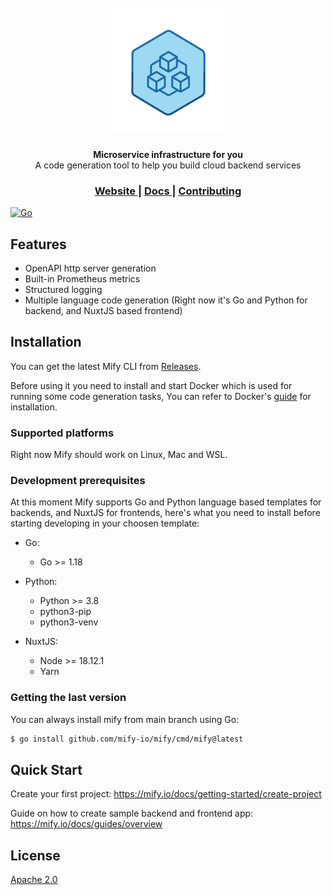 <h1 align="center">
  <br>
  <a href="https://mify.io"><img src="https://raw.githubusercontent.com/mify-io/mify/main/docs/static/img/logo.png" alt="Mify" width="200"></a>
</h1>

<div align="center">
</div>
<div align="center">
  <strong>Microservice infrastructure for you</strong>
</div>
<div align="center">
  A code generation tool to help you build cloud backend services
</div>

<div align="center">
</div>

<div align="center">
  <h3>
    <a href="https://mify.io">
      Website
    </a>
    <span> | </span>
    <a href="https://mify.io/docs">
      Docs
    </a>
    <span> | </span>
    <a href="https://github.com/mify-io/mify/blob/main/.github/CONTRIBUTING.md">
      Contributing
    </a>
  </h3>
</div>

<div align="center">
</div>

[![Go](https://github.com/mify-io/mify/actions/workflows/go.yml/badge.svg)](https://github.com/mify-io/mify/actions/workflows/go.yml)

## Features

- OpenAPI http server generation
- Built-in Prometheus metrics
- Structured logging
- Multiple language code generation (Right now it's Go and Python for backend, and NuxtJS based frontend)

## Installation

You can get the latest Mify CLI from [Releases](https://github.com/mify-io/mify/releases).

Before using it you need to install and start Docker which is used for running
some code generation tasks, You can refer to Docker's
[guide](https://docs.docker.com/get-docker/) for installation.

### Supported platforms

Right now Mify should work on Linux, Mac and WSL.

### Development prerequisites

At this moment Mify supports Go and Python language based templates for
backends, and NuxtJS for frontends, here's what you need to install before
starting developing in your choosen template:

- Go:
  - Go >= 1.18

- Python:
  - Python >= 3.8
  - python3-pip
  - python3-venv

- NuxtJS:
  - Node >= 18.12.1
  - Yarn

### Getting the last version

You can always install mify from main branch using Go:
```sh
$ go install github.com/mify-io/mify/cmd/mify@latest
```

## Quick Start

Create your first project: https://mify.io/docs/getting-started/create-project

Guide on how to create sample backend and frontend app: https://mify.io/docs/guides/overview

## License
[Apache 2.0](https://tldrlegal.com/license/apache-license-2.0-(apache-2.0))
